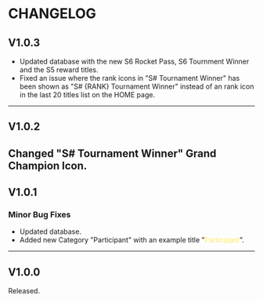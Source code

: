 # CHANGELOG

## V1.0.3
- Updated database with the new S6 Rocket Pass, S6 Tournment Winner and the S5 reward titles.
- Fixed an issue where the rank icons in "S# Tournament Winner" has been shown as "S# {RANK} Tournament Winner" instead of an rank icon in the last 20 titles list on the HOME page.
---
## V1.0.2
Changed "S# Tournament Winner" Grand Champion Icon.  
---
## V1.0.1
### Minor Bug Fixes
- Updated database.
- Added new Category "Participant" with an example title "<span style="color:#FFEB5C">Participant</span>".
---
## V1.0.0
Released.
